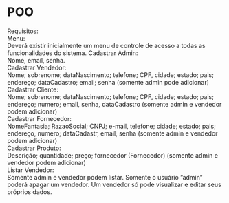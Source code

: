 # POO
Requisitos:</br>
Menu: </br>
	Deverá existir inicialmente um menu de controle de acesso a todas as funcionalidades do sistema.
Cadastrar Admin:</br>
	Nome, email, senha.</br>
Cadastrar Vendedor:</br>
	Nome; sobrenome; dataNascimento; telefone; CPF, cidade; estado; pais; endereço; dataCadastro; email; senha
	(somente admin pode adicionar)</br>
Cadastrar Cliente:	</br>
	Nome; sobrenome; dataNascimento; telefone; CPF, cidade; estado; pais; endereço; numero; email, senha,
	dataCadastro (somente admin e vendedor podem adicionar)</br>
Cadastrar Fornecedor:</br>
 	NomeFantasia; RazaoSocial; CNPJ; e-mail, telefone; cidade; estado; pais; endereço, numero; dataCadastr, email,
	senha (somente admin e vendedor podem adicionar)</br>
Cadastrar Produto:</br>
	Descrição; quantidade; preço; fornecedor (Fornecedor) (somente admin e vendedor podem adicionar)</br>
Listar Vendedor:</br>
	Somente admin e vendedor podem listar. Somente o usuário ”admin” poderá apagar um vendedor. Um vendedor
só pode visualizar e editar seus próprios dados.</br>
